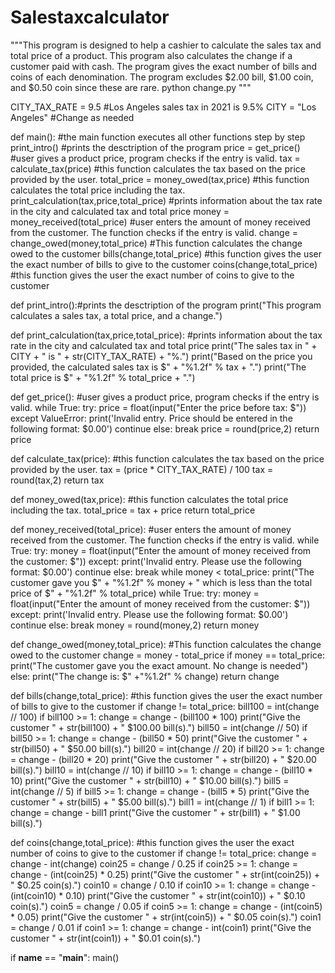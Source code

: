 # Salestaxcalculator

"""This program is designed to help a cashier to calculate the sales tax and total price of a product.
This program also calculates the change if a customer paid with cash.
The program gives the exact number of bills and coins of each denomination.
The program excludes $2.00 bill, $1.00 coin, and $0.50 coin since these are rare.
python change.py
"""

CITY_TAX_RATE = 9.5 #Los Angeles sales tax in 2021 is 9.5%
CITY = "Los Angeles" #Change as needed


def main():
#the main function executes all other functions step by step
    print_intro() #prints the desctription of the program
    price = get_price() #user gives a product price, program checks if the entry is valid.
    tax = calculate_tax(price) #this function calculates the tax based on the price provided by the user.
    total_price = money_owed(tax,price) #this function calculates the total price including the tax.
    print_calculation(tax,price,total_price) #prints information about the tax rate in the city and calculated tax and total price
    money = money_received(total_price)  #user enters the amount of money received from the customer. The function checks if the entry is valid. 
    change = change_owed(money,total_price) #This function calculates the change owed to the customer
    bills(change,total_price) #this function gives the user the exact number of bills to give to the customer
    coins(change,total_price) #this function gives the user the exact number of coins to give to the customer
    

def print_intro():#prints the desctription of the program
    print("This program calculates a sales tax, a total price, and a change.")
    
    
def print_calculation(tax,price,total_price): #prints information about the tax rate in the city and calculated tax and total price
    print("The sales tax in " + CITY + " is " + str(CITY_TAX_RATE) + "%.")
    print("Based on the price you provided, the calculated sales tax is $" + "%1.2f" % tax + ".")
    print("The total price is $" + "%1.2f" % total_price + ".")
   

def get_price(): #user gives a product price, program checks if the entry is valid.
    while True:
        try:
            price = float(input("Enter the price before tax: $"))
        except ValueError:
            print('Invalid entry. Price should be entered in the following format: $0.00')
            continue
        else:
            break
    price = round(price,2)
    return price


def calculate_tax(price): #this function calculates the tax based on the price provided by the user.
    tax = (price * CITY_TAX_RATE) / 100
    tax = round(tax,2)
    return tax

def money_owed(tax,price): #this function calculates the total price including the tax.
    total_price = tax + price
    return total_price


def money_received(total_price): #user enters the amount of money received from the customer. The function checks if the entry is valid. 
    while True:
        try:
            money = float(input("Enter the amount of money received from the customer: $"))
        except: 
            print('Invalid entry. Please use the following format: $0.00')
            continue
        else:
            break
    while money < total_price:
        print("The customer gave you $" + "%1.2f" % money + " which is less than the total price of $" + "%1.2f" % total_price)
        while True:
            try:
                money = float(input("Enter the amount of money received from the customer: $"))
            except: 
                print('Invalid entry. Please use the following format: $0.00')
                continue
            else:
                break
    money = round(money,2)
    return money


def change_owed(money,total_price): #This function calculates the change owed to the customer
    change = money - total_price
    if money == total_price:
        print("The customer gave you the exact amount. No change is needed")
    else:
        print("The change is: $" +"%1.2f" % change)
    return change


def bills(change,total_price): #this function gives the user the exact number of bills to give to the customer
    if change != total_price:
        bill100 = int(change // 100)
        if bill100 >= 1:
            change = change - (bill100 * 100)
            print("Give the customer " + str(bill100) + " $100.00 bill(s).")
        bill50 = int(change // 50)
        if bill50 >= 1:
            change = change - (bill50 * 50)
            print("Give the customer " + str(bill50) + " $50.00 bill(s).")
        bill20 = int(change // 20)
        if bill20 >= 1:
            change = change - (bill20 * 20)
            print("Give the customer " + str(bill20) + " $20.00 bill(s).")
        bill10 = int(change // 10)
        if bill10 >= 1:
            change = change - (bill10 * 10)
            print("Give the customer " + str(bill10) + " $10.00 bill(s).")
        bill5 = int(change // 5)
        if bill5 >= 1:
            change = change - (bill5 * 5)
            print("Give the customer " + str(bill5) + " $5.00 bill(s).")
        bill1 = int(change // 1)
        if bill1 >= 1:
            change = change - bill1
            print("Give the customer " + str(bill1) + " $1.00 bill(s).")


def coins(change,total_price): #this function gives the user the exact number of coins to give to the customer
    if change != total_price:
        change = change - int(change)
        coin25 = change / 0.25
        if coin25  >= 1:
            change = change - (int(coin25) * 0.25)
            print("Give the customer " + str(int(coin25)) + " $0.25 coin(s).")
        coin10 = change / 0.10
        if coin10  >= 1:
            change = change - (int(coin10) * 0.10)
            print("Give the customer " + str(int(coin10)) + " $0.10 coin(s).")
        coin5 = change / 0.05
        if coin5  >= 1:
            change = change - (int(coin5) * 0.05)
            print("Give the customer " + str(int(coin5)) + " $0.05 coin(s).")
        coin1 = change / 0.01
        if coin1  >= 1:
            change = change - int(coin1)
            print("Give the customer " + str(int(coin1)) + " $0.01 coin(s).")

if __name__ == "__main__":
    main()




